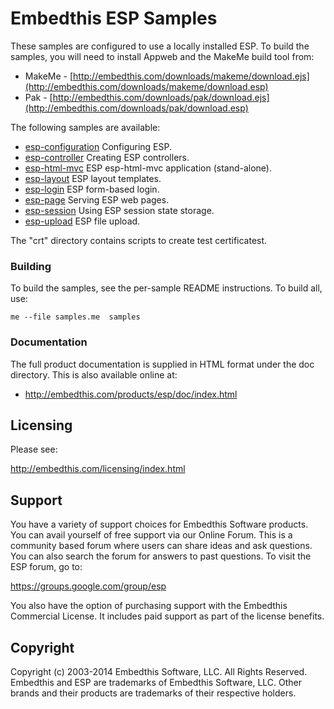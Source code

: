 Embedthis ESP Samples
===

These samples are configured to use a locally installed ESP.
To build the samples, you will need to install Appweb and the MakeMe build tool from:

* MakeMe - [http://embedthis.com/downloads/makeme/download.ejs](http://embedthis.com/downloads/makeme/download.esp)
* Pak - [http://embedthis.com/downloads/pak/download.ejs](http://embedthis.com/downloads/pak/download.esp)

The following samples are available:

* [esp-configuration](esp-configuration/README.md)  Configuring ESP.
* [esp-controller](esp-controller/README.md)        Creating ESP controllers.
* [esp-html-mvc](esp-html-mvc/README.md)            ESP esp-html-mvc application (stand-alone).
* [esp-layout](esp-layout/README.md)                ESP layout templates.
* [esp-login](esp-login/README.md)                  ESP form-based login.
* [esp-page](esp-page/README.md)                    Serving ESP web pages.
* [esp-session](esp-session/README.md)              Using ESP session state storage.
* [esp-upload](esp-upload/README.md)                ESP file upload.

The "crt" directory contains scripts to create test certificatest.

### Building

To build the samples, see the per-sample README instructions.
To build all, use:

    me --file samples.me  samples

### Documentation

The full product documentation is supplied in HTML format under the doc directory. This is also available online at:

* http://embedthis.com/products/esp/doc/index.html

Licensing
---

Please see: 

http://embedthis.com/licensing/index.html


Support
---
You have a variety of support choices for Embedthis Software products. You can avail yourself of free support via 
our Online Forum. This is a community based forum where users can share ideas and ask questions. You can also search the
forum for answers to past questions. To visit the ESP forum, go to:

https://groups.google.com/group/esp

You also have the option of purchasing support with the Embedthis Commercial License. It includes paid support as 
part of the license benefits.


Copyright
---

Copyright (c) 2003-2014 Embedthis Software, LLC. All Rights Reserved.  Embedthis and ESP are trademarks of 
Embedthis Software, LLC. Other brands and their products are trademarks of their respective holders.
